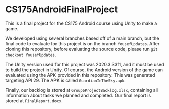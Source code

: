 # CS175AndroidFinalProject
This is a final project for the CS175 Android course using Unity to make a game.

We developed using several branches based off of a main branch, but the final code to evaluate for this project is on the branch `YousefUpdates`. After cloning this repository, before evaluating the source code, please run `git checkout YousefUpdates`.

The Unity version used for this project was 2020.3.33f1, and it must be used to build the project in Unity. Of course, the Android version of the game can evaluated using the APK provided in this repository. This was generated targeting API 29. The APK is called `GuardianInTheSky.apk`.

Finally, our backlog is stored at `Group6ProjectBacklog.xlsx`, containing all information about tasks we planned and completed. Our final report is stored at `FinalReport.docx`.
